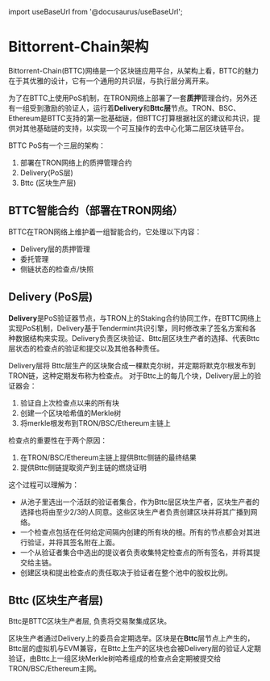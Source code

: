 import useBaseUrl from '@docusaurus/useBaseUrl';

# Bittorrent-Chain架构
Bittorrent-Chain(BTTC)网络是一个区块链应用平台，从架构上看，BTTC的魅力在于其优雅的设计，它有一个通用的共识层，与执行层分离开来。


为了在BTTC上使用PoS机制，在TRON网络上部署了一套**质押**管理合约，另外还有一组受到激励的验证人，运行着**Delivery**和**Bttc层**节点。TRON、BSC、Ethereum是BTTC支持的第一批基础链，但BTTC打算根据社区的建议和共识，提供对其他基础链的支持，以实现一个可互操作的去中心化第二层区块链平台。

BTTC PoS有一个三层的架构：

1. 部署在TRON网络上的质押管理合约
2. Delivery(PoS层)
4. Bttc (区块生产层)

## BTTC智能合约（部署在TRON网络）

BTTC在TRON网络上维护着一组智能合约，它处理以下内容：

- Delivery层的质押管理
- 委托管理
- 侧链状态的检查点/快照

## Delivery (PoS层)

**Delivery**是PoS验证器节点，与TRON上的Staking合约协同工作，在BTTC网络上实现PoS机制，Delivery基于Tendermint共识引擎，同时修改来了签名方案和各种数据结构来实现。Delivery负责区块验证、Bttc层区块生产者的选择、代表Bttc层状态的检查点的验证和提交以及其他各种责任。

Delivery层将 Bttc层生产的区块聚合成一棵默克尔树，并定期将默克尔根发布到TRON链，这种定期发布称为检查点。 对于Bttc上的每几个块，Delivery层上的验证器会：

1. 验证自上次检查点以来的所有块
2. 创建一个区块哈希值的Merkle树
3. 将merkle根发布到TRON/BSC/Ethereum主链上

检查点的重要性在于两个原因：

1. 在TRON/BSC/Ethereum主链上提供Bttc侧链的最终结果
2. 提供Bttc侧链提取资产到主链的燃烧证明

这个过程可以理解为：

- 从池子里选出一个活跃的验证者集合，作为Bttc层区块生产者，区块生产者的选择也将由至少2/3的人同意。这些区块生产者负责创建区块并将其广播到网络。
- 一个检查点包括在任何给定间隔内创建的所有块的根。所有的节点都会对其进行验证，并将其签名附在上面。
- 一个从验证者集合中选出的提议者负责收集特定检查点的所有签名，并将其提交给主链。
- 创建区块和提出检查点的责任取决于验证者在整个池中的股权比例。

## Bttc (区块生产者层)

Bttc是BTTC区块生产者层, 负责将交易聚集成区块。

区块生产者通过Delivery上的委员会定期选举。区块是在**Bttc**层节点上产生的，Bttc层的虚拟机与EVM兼容，在Bttc上生产的区块也会被Delivery层的验证人定期验证，由Bttc上一组区块Merkle树哈希组成的检查点会定期被提交给TRON/BSC/Ethereum主网。
